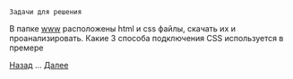     Задачи для решения
    
В папке [www](https://github.com/KinShish/learning_task_1/tree/master/4/www) расположены html и css файлы, скачать их и проанализировать.
Какие 3 способа подключения CSS используется в премере
   
[Назад](https://github.com/KinShish/learning_task_1/tree/master/3) ... [Далее](https://github.com/KinShish/learning_task_1/tree/master/5)    
